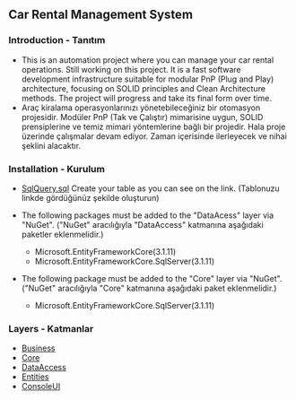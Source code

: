 ## Car Rental Management System

### Introduction - Tanıtım
- This is an automation project where you can manage your car rental operations. Still working on this project. It is a fast software development infrastructure suitable for modular PnP (Plug and Play) architecture, focusing on SOLID principles and Clean Architecture methods. The project will progress and take its final form over time.
- Araç kiralama operasyonlarınızı yönetebileceğiniz bir otomasyon projesidir. Modüler PnP (Tak ve Çalıştır) mimarisine uygun, SOLID prensiplerine ve temiz mimari yöntemlerine bağlı bir projedir. Hala proje üzerinde çalışmalar devam ediyor. Zaman içerisinde ilerleyecek ve nihai şeklini alacaktır.

### Installation - Kurulum
- [SqlQuery.sql](https://github.com/murtekbey/ReCapProject/blob/master/SQLQuery.sql) Create your table as you can see on the link. (Tablonuzu linkde gördüğünüz şekilde oluşturun)

- The following packages must be added to the "DataAcess" layer via "NuGet". ("NuGet" aracılığıyla "DataAccess" katmanına aşağıdaki paketler eklenmelidir.)
	- Microsoft.EntityFrameworkCore(3.1.11)
	- Microsoft.EntityFrameworkCore.SqlServer(3.1.11)

- The following package must be added to the "Core" layer via "NuGet". ("NuGet" aracılığıyla "Core" katmanına aşağıdaki paket eklenmelidir.)
	- Microsoft.EntityFrameworkCore.SqlServer(3.1.11)

### Layers - Katmanlar
- [Business](https://github.com/murtekbey/ReCapProject/tree/master/Business)
- [Core](https://github.com/murtekbey/ReCapProject/tree/master/Core)
- [DataAccess](https://github.com/murtekbey/ReCapProject/tree/master/DataAccess)
- [Entities](https://github.com/murtekbey/ReCapProject/tree/master/Entities)
- [ConsoleUI](https://github.com/murtekbey/ReCapProject/tree/master/ConsoleUI)

